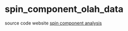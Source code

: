 # spin_component_olah_data
source code website [spin component analysis](https://spin-component.herokuapp.com/)
